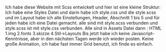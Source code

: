 Ich habe diese Website mit Scss entwickelt und hier ist eine kleine Struktur:
Ich habe eine Styles Datei und darin habe ich style.css und die style.scss und im Layout habe ich alle Einstellungen, Header,
Abschnitt 1 bis 5 und für jeden habe ich eine Datei gemacht. alle sind mit style.scss verbunden und style.scss ist mit style.css verbunden.
Alle sind in Assets Datei dann :
HTML
1.img
2.fonts
3.skizze
4.Stil->Layouts
Bis jetzt habe ich keine Javascript-Kenntnisse, aber in den nächsten Tagen werde ich wieder posten.
Keine große Animation, ich habe fast immer Grid benutzt, ich finde es einfach.



